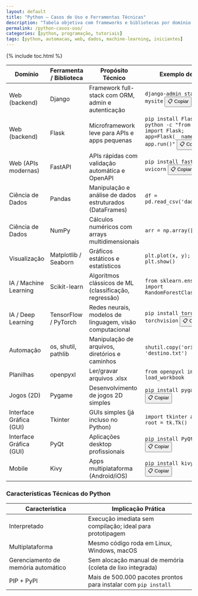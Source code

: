 ```yaml
---
layout: default
title: "Python – Casos de Uso e Ferramentas Técnicas"
description: "Tabela objetiva com frameworks e bibliotecas por domínio: web, dados, IA, automação, jogos, GUI e mobile — sem fluff, só referência técnica."
permalink: /python-casos-uso/
categories: [python, programação, tutoriais]
tags: [python, automacao, web, dados, machine-learning, iniciantes]
---
```




{% include toc.html %}







<section class="post-content">
  <table class="evergreen-table">
  <thead>
    <tr>
      <th>Domínio</th>
      <th>Ferramenta / Biblioteca</th>
      <th>Propósito Técnico</th>
      <th>Exemplo de Uso</th>
    </tr>
  </thead>
  <tbody>
    <tr>
      <td data-label="Domínio">Web (backend)</td>
      <td data-label="Ferramenta / Biblioteca">Django</td>
      <td data-label="Propósito Técnico">Framework full-stack com ORM, admin e autenticação</td>
      <td data-label="Exemplo de Uso">
        <code>django-admin startproject mysite</code>
        <button class="copy-btn" data-command="django-admin startproject mysite">📋 Copiar</button>
      </td>
    </tr>
    <tr>
      <td data-label="Domínio">Web (backend)</td>
      <td data-label="Ferramenta / Biblioteca">Flask</td>
      <td data-label="Propósito Técnico">Microframework leve para APIs e apps pequenas</td>
      <td data-label="Exemplo de Uso">
        <code>pip install Flask && python -c "from flask import Flask; app=Flask(__name__); app.run()"</code>
        <button class="copy-btn" data-command="pip install Flask && python -c &quot;from flask import Flask; app=Flask(__name__); app.run()&quot;">📋 Copiar</button>
      </td>
    </tr>
    <tr>
      <td data-label="Domínio">Web (APIs modernas)</td>
      <td data-label="Ferramenta / Biblioteca">FastAPI</td>
      <td data-label="Propósito Técnico">APIs rápidas com validação automática e OpenAPI</td>
      <td data-label="Exemplo de Uso">
        <code>pip install fastapi uvicorn</code>
        <button class="copy-btn" data-command="pip install fastapi uvicorn">📋 Copiar</button>
      </td>
    </tr>
    <tr>
      <td data-label="Domínio">Ciência de Dados</td>
      <td data-label="Ferramenta / Biblioteca">Pandas</td>
      <td data-label="Propósito Técnico">Manipulação e análise de dados estruturados (DataFrames)</td>
      <td data-label="Exemplo de Uso">
        <code>df = pd.read_csv('dados.csv')</code>
      </td>
    </tr>
    <tr>
      <td data-label="Domínio">Ciência de Dados</td>
      <td data-label="Ferramenta / Biblioteca">NumPy</td>
      <td data-label="Propósito Técnico">Cálculos numéricos com arrays multidimensionais</td>
      <td data-label="Exemplo de Uso">
        <code>arr = np.array([1, 2, 3])</code>
      </td>
    </tr>
    <tr>
      <td data-label="Domínio">Visualização</td>
      <td data-label="Ferramenta / Biblioteca">Matplotlib / Seaborn</td>
      <td data-label="Propósito Técnico">Gráficos estáticos e estatísticos</td>
      <td data-label="Exemplo de Uso">
        <code>plt.plot(x, y); plt.show()</code>
      </td>
    </tr>
    <tr>
      <td data-label="Domínio">IA / Machine Learning</td>
      <td data-label="Ferramenta / Biblioteca">Scikit-learn</td>
      <td data-label="Propósito Técnico">Algoritmos clássicos de ML (classificação, regressão)</td>
      <td data-label="Exemplo de Uso">
        <code>from sklearn.ensemble import RandomForestClassifier</code>
      </td>
    </tr>
    <tr>
      <td data-label="Domínio">IA / Deep Learning</td>
      <td data-label="Ferramenta / Biblioteca">TensorFlow / PyTorch</td>
      <td data-label="Propósito Técnico">Redes neurais, modelos de linguagem, visão computacional</td>
      <td data-label="Exemplo de Uso">
        <code>pip install torch torchvision</code>
        <button class="copy-btn" data-command="pip install torch torchvision">📋 Copiar</button>
      </td>
    </tr>
    <tr>
      <td data-label="Domínio">Automação</td>
      <td data-label="Ferramenta / Biblioteca">os, shutil, pathlib</td>
      <td data-label="Propósito Técnico">Manipulação de arquivos, diretórios e caminhos</td>
      <td data-label="Exemplo de Uso">
        <code>shutil.copy('origem.txt', 'destino.txt')</code>
      </td>
    </tr>
    <tr>
      <td data-label="Domínio">Planilhas</td>
      <td data-label="Ferramenta / Biblioteca">openpyxl</td>
      <td data-label="Propósito Técnico">Ler/gravar arquivos .xlsx</td>
      <td data-label="Exemplo de Uso">
        <code>from openpyxl import load_workbook</code>
      </td>
    </tr>
    <tr>
      <td data-label="Domínio">Jogos (2D)</td>
      <td data-label="Ferramenta / Biblioteca">Pygame</td>
      <td data-label="Propósito Técnico">Desenvolvimento de jogos 2D simples</td>
      <td data-label="Exemplo de Uso">
        <code>pip install pygame</code>
        <button class="copy-btn" data-command="pip install pygame">📋 Copiar</button>
      </td>
    </tr>
    <tr>
      <td data-label="Domínio">Interface Gráfica (GUI)</td>
      <td data-label="Ferramenta / Biblioteca">Tkinter</td>
      <td data-label="Propósito Técnico">GUIs simples (já incluso no Python)</td>
      <td data-label="Exemplo de Uso">
        <code>import tkinter as tk; root = tk.Tk()</code>
      </td>
    </tr>
    <tr>
      <td data-label="Domínio">Interface Gráfica (GUI)</td>
      <td data-label="Ferramenta / Biblioteca">PyQt</td>
      <td data-label="Propósito Técnico">Aplicações desktop profissionais</td>
      <td data-label="Exemplo de Uso">
        <code>pip install PyQt5</code>
        <button class="copy-btn" data-command="pip install PyQt5">📋 Copiar</button>
      </td>
    </tr>
    <tr>
      <td data-label="Domínio">Mobile</td>
      <td data-label="Ferramenta / Biblioteca">Kivy</td>
      <td data-label="Propósito Técnico">Apps multiplataforma (Android/iOS)</td>
      <td data-label="Exemplo de Uso">
        <code>pip install kivy</code>
        <button class="copy-btn" data-command="pip install kivy">📋 Copiar</button>
      </td>
    </tr>
  </tbody>
</table>

<h3 id="caracteristicas">Características Técnicas do Python</h3>
<table class="evergreen-table">
  <thead>
    <tr>
      <th>Característica</th>
      <th>Implicação Prática</th>
    </tr>
  </thead>
  <tbody>
    <tr>
      <td data-label="Característica">Interpretado</td>
      <td data-label="Implicação Prática">Execução imediata sem compilação; ideal para prototipagem</td>
    </tr>
    <tr>
      <td data-label="Característica">Multiplataforma</td>
      <td data-label="Implicação Prática">Mesmo código roda em Linux, Windows, macOS</td>
    </tr>
    <tr>
      <td data-label="Característica">Gerenciamento de memória automático</td>
      <td data-label="Implicação Prática">Sem alocação manual de memória (coleta de lixo integrada)</td>
    </tr>
    <tr>
      <td data-label="Característica">PIP + PyPI</td>
      <td data-label="Implicação Prática">Mais de 500.000 pacotes prontos para instalar com <code>pip install</code></td>
    </tr>
  </tbody>
</table>
</section>


<script>
document.addEventListener('click', function(e) {
  if (e.target.matches('.copy-btn')) {
    const cmd = e.target.dataset.command; // ← aqui estava "cmd", agora é "command"
    if (cmd) {
      navigator.clipboard.writeText(cmd).then(() => {
        const original = e.target.textContent;
        e.target.textContent = '✓ Copiado!';
        setTimeout(() => e.target.textContent = original, 1500);
      }).catch(err => {
        console.warn('Falha ao copiar:', err);
      });
    }
  }
});
</script>

